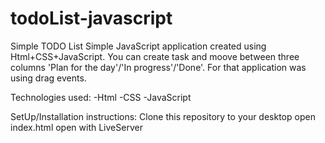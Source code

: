 # todoList-javascript
Simple TODO List
Simple JavaScript application created using Html+CSS+JavaScript.
You can create task and moove between three columns 'Plan for the day'/'In progress'/'Done'.
For that application was using drag events.

Technologies used:
-Html
-CSS
-JavaScript

SetUp/Installation instructions:
Clone this repository to your desktop
open index.html
open with LiveServer
